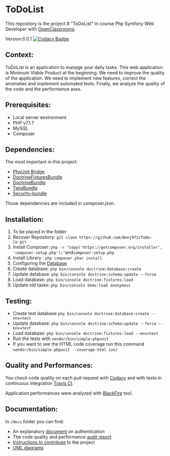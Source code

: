 ToDoList
========

This repository is the project 8 "ToDoList" in course Php Symfony Web Developer with [OpenClassrooms](https://openclassrooms.com/projects/ameliorer-un-projet-existant-1).

Version:0.0.1
[![Codacy Badge](https://api.codacy.com/project/badge/Grade/0c3af8d0b23c4961a8ec290a51e81f3e)](https://www.codacy.com/app/Benj972/ToDo-Co?utm_source=github.com&amp;utm_medium=referral&amp;utm_content=Benj972/ToDo-Co&amp;utm_campaign=Badge_Grade)

Context:
--------
ToDoList is an application to manage your daily tasks. This web application is Minimum Viable Product at the beginning.
We need to improve the quality of the application. We need to implement new features, correct the anomalies and implement automated tests.
Finally, we analyze the quality of the code and the performance axes.

Prerequisites:
--------------
* Local server environment
* PHP v7.1.7
* MySQL
* Composer

Dependencies:
-------------
The most important in this project:
* [PhpUnit Bridge](https://github.com/symfony/phpunit-bridge)
* [DoctrineFixturesBundle](https://github.com/doctrine/DoctrineFixturesBundle)
* [DoctrineBundle](https://github.com/doctrine/DoctrineBundle)
* [TwigBundle](https://github.com/symfony/twig-bundle)
* [Security-bundle](https://github.com/symfony/security-bundle)

Those dependencies are included in composer.json.

Installation:
-------------
1. To be placed in the folder
2. Recover Repository: `git clone https://github.com/Benj972/ToDo-Co.git`
3. Install Composer: `php -r "copy('https://getcomposer.org/installer', 'composer-setup.php');"`and`composer-setup.php`
4. Install Library : `php composer.phar install`
5. Configuring the [Database](https://symfony.com/doc/current/doctrine.html)
6. Create database: `php bin/console doctrine:database:create`
7. Update database: `php bin/console doctrine:schema:update --force`
8. Load database: `php bin/console doctrine:fixtures:load`
9. Update old tasks: `php bin/console demo:load anonymous`

Testing:
--------
* Create test database `php bin/console doctrine:database:create --env=test`
* Update database: `php bin/console doctrine:schema:update --force --env=test`
* Load database: `php bin/console doctrine:fixtures:load --env=test`
* Run the tests with `vendor/bin/simple-phpunit`
* If you want to see the HTML code coverage run this command `vendor/bin/simple-phpunit --coverage-html cov/`

Quality and Performances:
-------------------------
You check code quality on each pull request with [Codacy](https://www.codacy.com/) and with tests in continuous integration [Travis CI](https://travis-ci.org/).

Application performances were analyzed with [BlackFire](https://blackfire.io/) tool.

Documentation:
--------------
In `/docs` folder you can find:
* An explanatory [document](https://github.com/Benj972/ToDo-Co/blob/master/docs/L'authentification.pdf) on authentication
* The code quality and performance [audit report](https://github.com/Benj972/ToDo-Co/blob/master/docs/Audit%20de%20qualit%C3%A9.pdf)
* [Instructions to contribute](https://github.com/Benj972/ToDo-Co/blob/master/docs/contribution.md) to the project
* [UML diagrams](https://github.com/Benj972/ToDo-Co/tree/master/docs/diagrams)